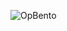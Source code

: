 ![OpBento](https://firebasestorage.googleapis.com/v0/b/smartkaksha-fe32c.appspot.com/o/opbento%2Fsuryansh442478c80.png?alt=media)
